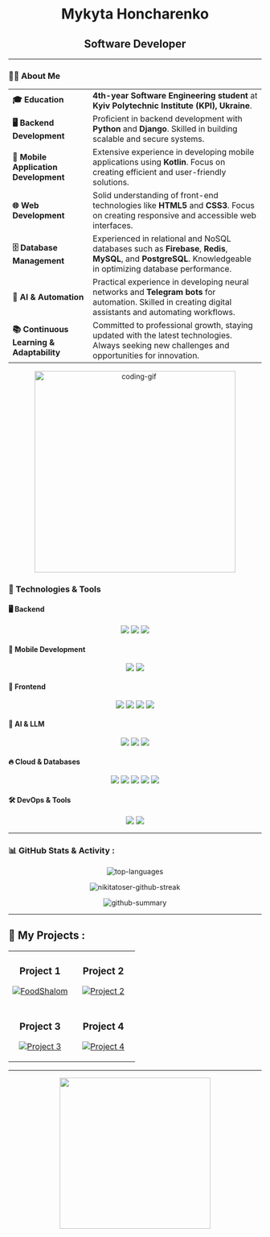 <h1 align="center">
  Mykyta Honcharenko
</h1>
<h2 align="center">Software Developer</h2>

---

### 👨‍💻 About Me

<table>
  <tr>
    <td><strong>🎓 Education</strong></td>
    <td><strong>4th-year Software Engineering student</strong> at <strong>Kyiv Polytechnic Institute (KPI), Ukraine</strong>.</td>
  </tr>
  <tr>
    <td><strong>🖥️ Backend Development</strong></td>
    <td>Proficient in backend development with <strong>Python</strong> and <strong>Django</strong>. Skilled in building scalable and secure systems.</td>
  </tr>
  <tr>
  <tr>
    <td><strong>📱 Mobile Application Development</strong></td>
    <td>Extensive experience in developing mobile applications using <strong>Kotlin</strong>. Focus on creating efficient and user-friendly solutions.</td>
  </tr>
    <td><strong>🌐 Web Development</strong></td>
    <td>Solid understanding of front-end technologies like <strong>HTML5</strong> and <strong>CSS3</strong>. Focus on creating responsive and accessible web interfaces.</td>
  </tr>
  <tr>
    <td><strong>🗄️ Database Management</strong></td>
    <td>Experienced in relational and NoSQL databases such as <strong>Firebase</strong>, <strong>Redis</strong>, <strong>MySQL</strong>, and <strong>PostgreSQL</strong>. Knowledgeable in optimizing database performance.</td>
  </tr>
  <tr>
    <td><strong>🤖 AI & Automation</strong></td>
    <td>Practical experience in developing neural networks and <strong>Telegram bots</strong> for automation. Skilled in creating digital assistants and automating workflows.</td>
  </tr>
  <tr>
    <td><strong>📚 Continuous Learning & Adaptability</strong></td>
    <td>Committed to professional growth, staying updated with the latest technologies. Always seeking new challenges and opportunities for innovation.</td>
  </tr>
</table>

<p align="center">
  <img src="https://media.giphy.com/media/v1.Y2lkPTc5MGI3NjExd3Jybjl5Mmx4OWRoZGs1ajkxaGJ6YTBpZXJkNHJlMmh6Z3BvMmIwNiZlcD12MV9pbnRlcm5hbF9naWZfYnlfaWQmY3Q9dHM/ghI1gyqKymbY2mfYkD/giphy.gif" alt="coding-gif" width="400"/>
</p>

### 🔧 Technologies & Tools  

#### 🖥 Backend  
<p align="center">
  <img src="https://img.shields.io/badge/-Python-3776AB?style=for-the-badge&logo=python&logoColor=white" />
  <img src="https://img.shields.io/badge/-FastAPI-009688?style=for-the-badge&logo=fastapi&logoColor=white" />
  <img src="https://img.shields.io/badge/-Django-092E20?style=for-the-badge&logo=django&logoColor=white" />
</p>

#### 📱 Mobile Development  
<p align="center">
  <img src="https://img.shields.io/badge/-Kotlin-0095D5?style=for-the-badge&logo=kotlin&logoColor=white" />
  <img src="https://img.shields.io/badge/-Jetpack%20Compose-4285F4?style=for-the-badge&logo=android&logoColor=white" />
</p>

#### 🎨 Frontend  
<p align="center">
  <img src="https://img.shields.io/badge/-JavaScript-F7DF1E?style=for-the-badge&logo=javascript&logoColor=black" />
  <img src="https://img.shields.io/badge/-React-61DAFB?style=for-the-badge&logo=react&logoColor=black" />
  <img src="https://img.shields.io/badge/-HTML5-E34F26?style=for-the-badge&logo=html5&logoColor=white" />
  <img src="https://img.shields.io/badge/-CSS3-1572B6?style=for-the-badge&logo=css3&logoColor=white" />
</p>

#### 🧠 AI & LLM  
<p align="center">
  <img src="https://img.shields.io/badge/-LLM-1A1A1A?style=for-the-badge&logo=github&logoColor=white" />
  <img src="https://img.shields.io/badge/-LangChain-005571?style=for-the-badge&logo=python&logoColor=white" />
  <img src="https://img.shields.io/badge/-Hugging%20Face-FFBF00?style=for-the-badge&logo=huggingface&logoColor=black" />
</p>

#### 🔥 Cloud & Databases  
<p align="center">
  <img src="https://img.shields.io/badge/-PostgreSQL-4169E1?style=for-the-badge&logo=postgresql&logoColor=white" />
  <img src="https://img.shields.io/badge/-MongoDB-47A248?style=for-the-badge&logo=mongodb&logoColor=white" />
  <img src="https://img.shields.io/badge/-Firebase-FFCA28?style=for-the-badge&logo=firebase&logoColor=black" />
  <img src="https://img.shields.io/badge/-Redis-DC382D?style=for-the-badge&logo=redis&logoColor=white" />
  <img src="https://img.shields.io/badge/-MySQL-4479A1?style=for-the-badge&logo=mysql&logoColor=white" />
</p>

#### 🛠 DevOps & Tools  
<p align="center">
  <img src="https://img.shields.io/badge/-Git-F05032?style=for-the-badge&logo=git&logoColor=white" />
  <img src="https://img.shields.io/badge/-Docker-2496ED?style=for-the-badge&logo=docker&logoColor=white" />
</p>




---

### 📊 GitHub Stats & Activity :

<p align="center">
  <img src="https://github-readme-stats.vercel.app/api/top-langs/?username=Nikitatoser&layout=compact&langs_count=8&theme=radical" alt="top-languages" />
</p>

<p align="center">
  <img src="https://github-readme-streak-stats.herokuapp.com/?user=Nikitatoser&theme=radical" alt="nikitatoser-github-streak" />
</p>

<p align="center">
  <img src="https://github-profile-summary-cards.vercel.app/api/cards/profile-details?username=Nikitatoser&theme=radical" alt="github-summary" />
</p>

---

## 🚀 My Projects :

<div align="center">
  <table>
    <tr>
      <td width="50%">
        <h3 align="center">Project 1</h3>
        <p align="center">
          <a href="https://github.com/Nikitatoser/FoodShalom">
            <img src="https://github-readme-stats.vercel.app/api/pin/?username=Nikitatoser&repo=FoodShalom&theme=radical" alt="FoodShalom" />
          </a>
        </p>
      </td>
      <td width="50%">
        <h3 align="center">Project 2</h3>
        <p align="center">
          <a href="https://github.com/Nikitatoser/TeleBot">
            <img src="https://github-readme-stats.vercel.app/api/pin/?username=Nikitatoser&repo=TeleBot&theme=radical" alt="Project 2" />
          </a>
        </p>
      </td>
    </tr>
    <tr>
      <td width="50%">
        <h3 align="center">Project 3</h3>
        <p align="center">
          <a href="https://github.com/Nikitatoser/TodoApp">
            <img src="https://github-readme-stats.vercel.app/api/pin/?username=Nikitatoser&repo=TodoApp&theme=radical" alt="Project 3" />
          </a>
        </p>
        </td>
      <td width="50%">
        <h3 align="center">Project 4</h3>
        <p align="center">
          <a href="https://github.com/Nikitatoser/Simple-Tasks">
            <img src="https://github-readme-stats.vercel.app/api/pin/?username=Nikitatoser&repo=Simple-Tasks&theme=radical" alt="Project 4" />
          </a>
        </p>
      </td>
    </tr>
  </table>
</div>

---

<p align="center">
  <img src="https://i.giphy.com/media/v1.Y2lkPTc5MGI3NjExenJseGwzbjd2M3VzNTVwNWx1Z2J4dGc2em8waHoweTNoOGJtdHB3dCZlcD12MV9pbnRlcm5hbF9naWZfYnlfaWQmY3Q9cw/JfWPpXN0Dd4rEjYcH5/giphy.gif" width="300"/>
</p>
